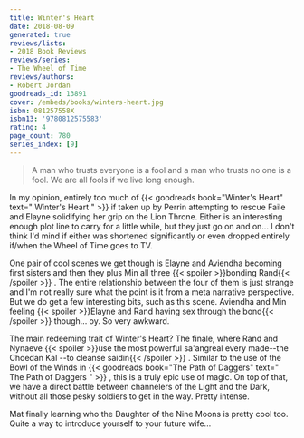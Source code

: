```yaml
---
title: Winter's Heart
date: 2018-08-09
generated: true
reviews/lists:
- 2018 Book Reviews
reviews/series:
- The Wheel of Time
reviews/authors:
- Robert Jordan
goodreads_id: 13891
cover: /embeds/books/winters-heart.jpg
isbn: 081257558X
isbn13: '9780812575583'
rating: 4
page_count: 780
series_index: [9]
---
```

> A man who trusts everyone is a fool and a man who trusts no one is a fool. We are all fools if we live long enough.

In my opinion, entirely too much of {{< goodreads book="Winter's Heart" text=" Winter's Heart " >}} if taken up by Perrin attempting to rescue Faile and Elayne solidifying her grip on the Lion Throne. Either is an interesting enough plot line to carry for a little while, but they just go on and on... I don't think I'd mind if either was shortened significantly or even dropped entirely if/when the Wheel of Time goes to TV.  

<!--more-->

One pair of cool scenes we get though is Elayne and Aviendha becoming first sisters and then they plus Min all three  {{< spoiler >}}bonding Rand{{< /spoiler >}}  . The entire relationship between the four of them is just strange and I'm not really sure what the point is it from a meta narrative perspective. But we do get a few interesting bits, such as this scene. Aviendha and Min feeling  {{< spoiler >}}Elayne and Rand having sex through the bond{{< /spoiler >}}  though... oy. So very awkward.  

The main redeeming trait of Winter's Heart? The finale, where Rand and Nynaeve {{< spoiler >}}use the most powerful sa'angreal every made--the Choedan Kal --to cleanse saidin{{< /spoiler >}}  . Similar to the use of the Bowl of the Winds in {{< goodreads book="The Path of Daggers" text=" The Path of Daggers " >}} , this is a truly epic use of magic. On top of that, we have a direct battle between channelers of the Light and the Dark, without all those pesky soldiers to get in the way. Pretty intense.  

Mat finally learning who the Daughter of the Nine Moons is pretty cool too. Quite a way to introduce yourself to your future wife...
